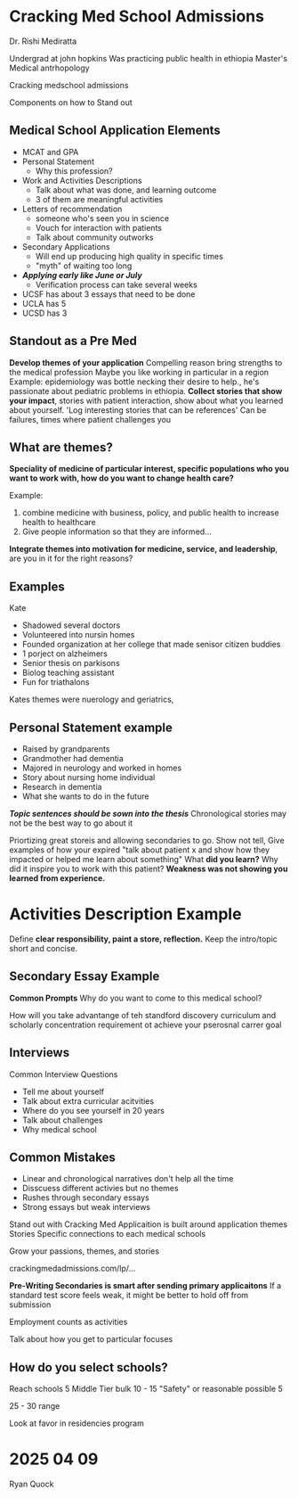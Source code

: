 # Cracking Med School Admissions

Dr. Rishi Mediratta

Undergrad at john hopkins
Was practicing public health in ethiopia
Master's Medical antrhopology

Cracking medschool admissions

Components on how to Stand out

## Medical School Application Elements

- MCAT and GPA
- Personal Statement
	- Why this profession?
- Work and Activities Descriptions
	- Talk about what was done, and learning outcome
	- 3 of them are meaningful activities
- Letters of recommendation
	- someone who's seen you in science
	- Vouch for interaction with patients
	- Talk about community outworks
- Secondary Applications
	- Will end up producing high quality in specific times
	- "myth" of waiting too long
- ***Applying early like June or July***
	- Verification process can take several weeks
- UCSF has about 3 essays that need to be done
- UCLA has 5
- UCSD has 3

## Standout as a Pre Med

**Develop themes of your application**
Compelling reason bring strengths to the medical profession 
Maybe you like working in particular in a region
Example: epidemiology was bottle necking their desire to help., he's passionate about pediatric problems in ethiopia.
**Collect stories that show your impact**, stories with patient interaction, show about what you learned about yourself.
	'Log interesting stories that can be references'
	Can be failures, times where patient challenges you

## What are themes?

**Speciality of medicine of particular interest, specific populations who you want to work with, how do you want to change health care?**

Example: 
1. combine medicine with business, policy, and public health to increase health to healthcare
2. Give people information so that they are informed...

**Integrate themes into motivation for medicine, service, and leadership**, are you in it for the right reasons?

## Examples

Kate
- Shadowed several doctors
- Volunteered into nursin homes
- Founded organization at her college that made senisor citizen buddies
- 1 porject on alzheimers
- Senior thesis on parkisons
- Biolog teaching assistant
- Fun for triathalons

Kates themes were nuerology and geriatrics, 

## Personal Statement example

- Raised by grandparents
- Grandmother had dementia
- Majored in neurology and worked in homes
- Story about nursing home individual
- Research in dementia
- What she wants to do in the future

***Topic sentences should be sown into the thesis***
Chronological stories may not be the best way to go about it

Priortizing great storeis and allowing secondaries to go.
Show not tell,
Give examples of how your expired
	"talk about patient x and show how they impacted or helped me learn about something" What **did you learn?** Why did it inspire you to work with this patient?
**Weakness was not showing you learned from experience.**

# Activities Description Example

Define **clear responsibility, paint a store, reflection.**
Keep the intro/topic short and concise.

## Secondary Essay Example 

**Common Prompts**
Why do you want to come to this medical school?

How will you take advantange of teh standford discovery curriculum and scholarly concentration requirement ot achieve your pserosnal carrer goal

## Interviews

Common Interview Questions
- Tell me about yourself
- Talk about extra curricular acitvities
- Where do you see yourself in 20 years
- Talk about challenges
- Why medical school

## Common Mistakes

- Linear and chronological narratives don't help all the time
- Disscuess different activies but no themes
- Rushes through secondary essays
- Strong essays but weak interviews

Stand out with Cracking Med
Applicaition is built around application themes
Stories
Specific connections to each medical schools

Grow your passions, themes, and stories

crackingmedadmissions.com/lp/...

**Pre-Writing Secondaries is smart after sending primary applicaitons**
If a standard test score feels weak, it might be better to hold off from submission

Employment counts as activities 

Talk about how you get to particular focuses

## How do you select schools?

Reach schools 5
Middle Tier bulk 10 - 15
"Safety" or reasonable possible 5

25 - 30 range

Look at favor in residencies program

# 2025 04 09 

Ryan Quock
